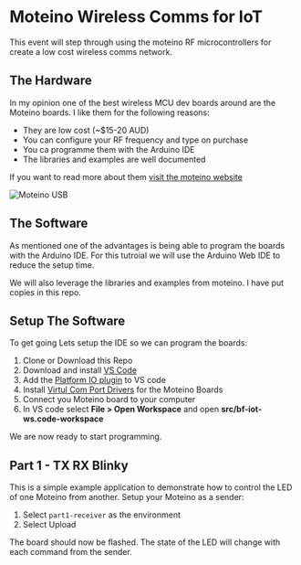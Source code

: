 # Moteino Wireless Comms for IoT
This event will step through using the moteino RF microcontrollers for create a low cost wireless comms network. 

## The Hardware
In my opinion one of the best wireless MCU dev boards around are the Moteino boards. I like them for the following reasons:
* They are low cost (~$15-20 AUD)
* You can configure your RF frequency and type on purchase
* You ca programme them with the Arduino IDE
* The libraries and examples are well documented

If you want to read more about them [visit the moteino website](https://lowpowerlab.com/guide/moteino/)

![Moteino USB](https://farm4.staticflickr.com/3813/10585334166_4da71b7c31_z.jpg)

## The Software
As mentioned one of the advantages is being able to program the boards with the Arduino IDE. For this tutroial we will use the Arduino Web IDE to reduce the setup time.

We will also leverage the libraries and examples from moteino. I have put copies in this repo.

## Setup The Software
To get going Lets setup the IDE so we can program the boards:
1. Clone or Download this Repo
2. Download and install [VS Code](https://code.visualstudio.com/download)
3. Add the [Platform IO plugin](https://platformio.org/install/ide?install=vscode) to VS code
4. Install [Virtul Com Port Drivers](https://ftdichip.com/drivers/vcp-drivers/) for the Moteino Boards
5. Connect you Moteino board to your computer
6. In VS code select __File > Open Workspace__ and open __src/bf-iot-ws.code-workspace__

We are now ready to start programming.

## Part 1 - TX RX Blinky
This is a simple example application to demonstrate how to control the LED of one Moteino from another. Setup your Moteino as a sender:

1. Select `part1-receiver` as the environment
2. Select Upload

The board should now be flashed. The state of the LED will change with each command from the sender.


